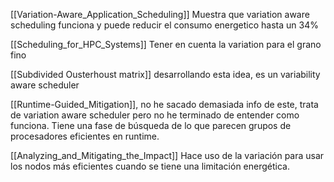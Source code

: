 

[[Variation-Aware_Application_Scheduling]] Muestra que variation aware scheduling funciona y puede reducir el consumo energetico hasta un 34%

[[Scheduling_for_HPC_Systems]] Tener en cuenta la variation para el grano fino

[[Subdivided Ousterhoust matrix]] desarrollando esta idea, es un variability aware scheduler

[[Runtime-Guided_Mitigation]], no he sacado demasiada info de este, trata de variation aware scheduler pero no he terminado de entender como funciona. Tiene una fase de búsqueda de lo que parecen grupos de procesadores eficientes en runtime.

[[Analyzing_and_Mitigating_the_Impact]] Hace uso de la variación para usar los nodos más eficientes cuando se tiene una limitación energética.




